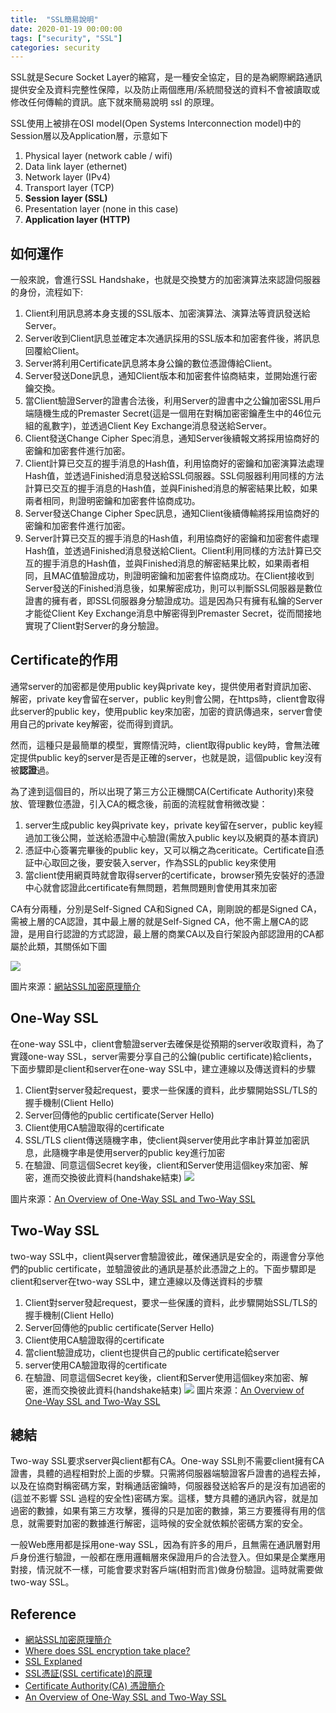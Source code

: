 ```yaml
---
title:  "SSL簡易說明"
date: 2020-01-19 00:00:00
tags: ["security", "SSL"]
categories: security
---
```


SSL就是Secure Socket Layer的縮寫，是一種安全協定，目的是為網際網路通訊提供安全及資料完整性保障，以及防止兩個應用/系統間發送的資料不會被讀取或修改任何傳輸的資訊。底下就來簡易說明 ssl 的原理。

<!-- more -->

SSL使用上被排在OSI model(Open Systems Interconnection model)中的Session層以及Application層，示意如下

1. Physical layer (network cable / wifi)
2. Data link layer (ethernet)
3. Network layer (IPv4)
4. Transport layer (TCP)
5. **Session layer (SSL)**
6. Presentation layer (none in this case)
7. **Application layer (HTTP)**

## 如何運作
一般來說，會進行SSL Handshake，也就是交換雙方的加密演算法來認證伺服器的身份，流程如下:
1. Client利用訊息將本身支援的SSL版本、加密演算法、演算法等資訊發送給Server。
2. Server收到Client訊息並確定本次通訊採用的SSL版本和加密套件後，將訊息回覆給Client。
3. Server將利用Certificate訊息將本身公鑰的數位憑證傳給Client。
4. Server發送Done訊息，通知Client版本和加密套件協商結束，並開始進行密鑰交換。
5. 當Client驗證Server的證書合法後，利用Server的證書中之公鑰加密SSL用戶端隨機生成的Premaster Secret(這是一個用在對稱加密密鑰產生中的46位元組的亂數字)，並透過Client Key Exchange消息發送給Server。
6. Client發送Change Cipher Spec消息，通知Server後續報文將採用協商好的密鑰和加密套件進行加密。
7. Client計算已交互的握手消息的Hash值，利用協商好的密鑰和加密演算法處理Hash值，並透過Finished消息發送給SSL伺服器。SSL伺服器利用同樣的方法計算已交互的握手消息的Hash值，並與Finished消息的解密結果比較，如果兩者相同，則證明密鑰和加密套件協商成功。
8. Server發送Change Cipher Spec訊息，通知Client後續傳輸將採用協商好的密鑰和加密套件進行加密。
9. Server計算已交互的握手消息的Hash值，利用協商好的密鑰和加密套件處理Hash值，並透過Finished消息發送給Client。Client利用同樣的方法計算已交互的握手消息的Hash值，並與Finished消息的解密結果比較，如果兩者相同，且MAC值驗證成功，則證明密鑰和加密套件協商成功。在Client接收到Server發送的Finished消息後，如果解密成功，則可以判斷SSL伺服器是數位證書的擁有者，即SSL伺服器身分驗證成功。這是因為只有擁有私鑰的Server才能從Client Key Exchange消息中解密得到Premaster Secret，從而間接地實現了Client對Server的身分驗證。

## Certificate的作用
通常server的加密都是使用public key與private key，提供使用者對資訊加密、解密，private key會留在server，public key則會公開，在https時，client會取得此server的public key，使用public key來加密，加密的資訊傳過來，server會使用自己的private key解密，從而得到資訊。

然而，這種只是最簡單的模型，實際情況時，client取得public key時，會無法確定提供public key的server是否是正確的server，也就是說，這個public key沒有被**認證**過。

為了達到這個目的，所以出現了第三方公正機關CA(Certificate Authority)來發放、管理數位憑證，引入CA的概念後，前面的流程就會稍微改變：
1. server生成public key與private key，private key留在server，public key經過加工後公開，並送給憑證中心驗證(需放入public key以及網頁的基本資訊)
2. 憑証中心簽署完畢後的public key，又可以稱之為ceriticate。Certificate自憑証中心取回之後，要安裝入server，作為SSL的public key來使用
3. 當client使用網頁時就會取得server的certificate，browser預先安裝好的憑證中心就會認證此certificate有無問題，若無問題則會使用其來加密

CA有分兩種，分別是Self-Signed CA和Signed CA，剛剛說的都是Signed CA，需被上層的CA認證，其中最上層的就是Self-Signed CA，他不需上層CA的認證，是用自行認證的方式認證，最上層的商業CA以及自行架設內部認證用的CA都屬於此類，其關係如下圖

![](https://www.netadmin.com.tw/upload/news/NP110614000811061414255001.png)

圖片來源：[網站SSL加密原理簡介](https://www.netadmin.com.tw/netadmin/zh-tw/technology/6F6D669EB83E4DC9BEA42F1C94636D46)

## One-Way SSL
在one-way SSL中，client會驗證server去確保是從預期的server收取資料，為了實踐one-way SSL，server需要分享自己的公鑰(public certificate)給clients，下面步驟即是client和server在one-way SSL中，建立連線以及傳送資料的步驟
1. Client對server發起request，要求一些保護的資料，此步驟開始SSL/TLS的握手機制(Client Hello)
2. Server回傳他的public certificate(Server Hello)
3. Client使用CA驗證取得的certificate
4. SSL/TLS client傳送隨機字串，使client與server使用此字串計算並加密訊息，此隨機字串是使用server的public key進行加密
5. 在驗證、同意這個Secret key後，client和Server使用這個key來加密、解密，進而交換彼此資料(handshake結束)
![](http://tutorialspedia.com/wp-content/uploads/2017/12/one-way-ssl.png)

圖片來源：[An Overview of One-Way SSL and Two-Way SSL](https://tutorialspedia.com/an-overview-of-one-way-ssl-and-two-way-ssl/)

## Two-Way SSL
two-way SSL中，client與server會驗證彼此，確保通訊是安全的，兩邊會分享他們的public certificate，並驗證彼此的通訊是基於此憑證之上的。下面步驟即是client和server在two-way SSL中，建立連線以及傳送資料的步驟
1. Client對server發起request，要求一些保護的資料，此步驟開始SSL/TLS的握手機制(Client Hello)
2. Server回傳他的public certificate(Server Hello)
3. Client使用CA驗證取得的certificate
4. 當client驗證成功，client也提供自己的public certificate給server
5. server使用CA驗證取得的certificate
6. 在驗證、同意這個Secret key後，client和Server使用這個key來加密、解密，進而交換彼此資料(handshake結束)
![](http://tutorialspedia.com/wp-content/uploads/2017/12/2-way-ssl.png)
圖片來源：[An Overview of One-Way SSL and Two-Way SSL](https://tutorialspedia.com/an-overview-of-one-way-ssl-and-two-way-ssl/)

## 總結
Two-way SSL要求server與client都有CA。One-way SSL則不需要client擁有CA證書，具體的過程相對於上面的步驟。只需將伺服器端驗證客戶證書的過程去掉，以及在協商對稱密碼方案，對稱通話密鑰時，伺服器發送給客戶的是沒有加過密的(這並不影響 SSL 過程的安全性)密碼方案。這樣，雙方具體的通訊內容，就是加過密的數據，如果有第三方攻擊，獲得的只是加密的數據，第三方要獲得有用的信息，就需要對加密的數據進行解密，這時候的安全就依賴於密碼方案的安全。

一般Web應用都是採用one-way SSL，因為有許多的用戶，且無需在通訊層對用戶身份進行驗證，一般都在應用邏輯層來保證用戶的合法登入。但如果是企業應用對接，情況就不一樣，可能會要求對客戶端(相對而言)做身份驗證。這時就需要做two-way SSL。

## Reference
* [網站SSL加密原理簡介](https://www.netadmin.com.tw/netadmin/zh-tw/technology/6F6D669EB83E4DC9BEA42F1C94636D46)
* [Where does SSL encryption take place?](https://security.stackexchange.com/questions/19681/where-does-ssl-encryption-take-place)
* [SSL Explaned](http://community.lightspeedsystems.com/courses/ssl-explained/)
* [SSL憑証(SSL certificate)的原理](http://support.unethost.com/knowledgebase.php?action=displayarticle&id=82)
* [Certificate Authority(CA) 憑證簡介](https://mistech.pixnet.net/blog/post/80751019-certificate-authority%28ca%29-%E6%86%91%E8%AD%89%E7%B0%A1%E4%BB%8B)
* [An Overview of One-Way SSL and Two-Way SSL](https://tutorialspedia.com/an-overview-of-one-way-ssl-and-two-way-ssl/)
